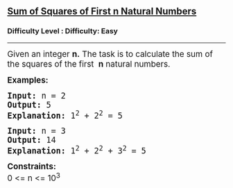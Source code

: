 <h2><a href="https://www.geeksforgeeks.org/problems/sum-of-squares-of-first-n-natural-numbers/1?page=2&sortBy=latest">Sum of Squares of First n Natural Numbers</a></h2><h3>Difficulty Level : Difficulty: Easy</h3><hr><div class="problems_problem_content__Xm_eO"><p><span style="font-size: 14pt;">Given an integer <strong>n.</strong> The task is to calculate the sum of the squares of the first &nbsp;<strong>n</strong> natural numbers.</span></p>
<p><strong><span style="font-size: 14pt;">Examples:</span></strong></p>
<pre><strong><span style="font-size: 14pt;">Input:&nbsp;</span></strong><span style="font-size: 14pt;">n = 2<br><strong>Output:&nbsp;</strong>5<br><strong>Explanation:</strong> 1<sup>2</sup> + 2<sup>2</sup> = 5</span></pre>
<pre><strong><span style="font-size: 14pt;">Input:&nbsp;</span></strong><span style="font-size: 14pt;">n = 3<br><strong>Output: </strong>14<br><strong>Explanation:</strong> 1<sup>2</sup> + 2<sup>2</sup> + 3<sup>2</sup> = 5</span></pre>
<p><span style="font-size: 14pt;"><strong>Constraints:</strong><br>0 &lt;= n &lt;= 10<sup>3</sup></span></p></div>